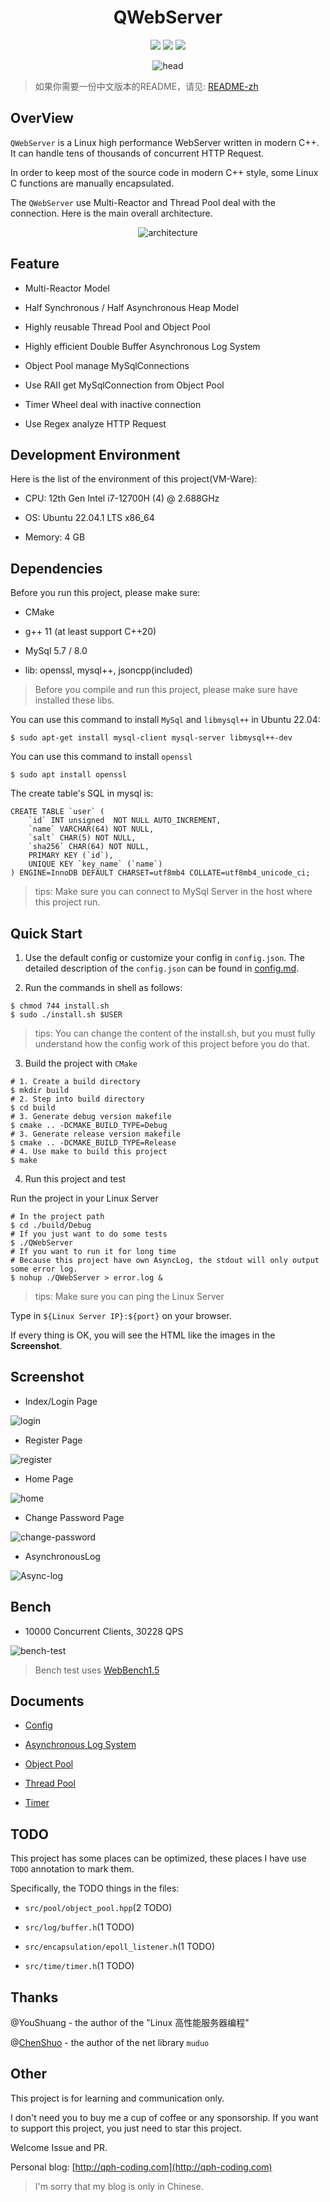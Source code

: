 <h1 align="center"> QWebServer </h1>

<div align="center">

![](https://img.shields.io/badge/License-Apache--2.0-yellowgreen)
![](https://img.shields.io/badge/Author-QPH--Coding-yellowgreen)
![](https://img.shields.io/badge/Language-CPlusPlus-yellowgreen)

<img src="docs/assets/QWebServer.png" align="center" alt="head">
</div>


> 如果你需要一份中文版本的README，请见: [README-zh](README-zh.md)

## OverView

`QWebServer` is a Linux high performance WebServer written in modern C++. It can handle tens of thousands of concurrent HTTP Request.

In order to keep most of the source code in modern C++ style, some Linux C functions are manually encapsulated.

The `QWebServer` use Multi-Reactor and Thread Pool deal with the connection. Here is the main overall architecture.

<div align="center">

<img src="docs/assets/WebserverArchitecture.drawio.png" align="center" alt="architecture">

</div>

## Feature

- Multi-Reactor Model

- Half Synchronous / Half Asynchronous Heap Model

- Highly reusable Thread Pool and Object Pool

- Highly efficient Double Buffer Asynchronous Log System

- Object Pool manage MySqlConnections

- Use RAII get MySqlConnection from Object Pool

- Timer Wheel deal with inactive connection

- Use Regex analyze HTTP Request 

## Development Environment

Here is the list of the environment of this project(VM-Ware):

- CPU: 12th Gen Intel i7-12700H (4) @ 2.688GHz

- OS: Ubuntu 22.04.1 LTS x86_64

- Memory: 4 GB

## Dependencies

Before you run this project, please make sure:

- CMake

- g++ 11 (at least support C++20)

- MySql 5.7 / 8.0

- lib: openssl, mysql++, jsoncpp(included)

> Before you compile and run this project, please make sure have installed these libs.

You can use this command to install `MySql` and `libmysql++` in Ubuntu 22.04:

```shell
$ sudo apt-get install mysql-client mysql-server libmysql++-dev 
```

You can use this command to install `openssl`

```shell
$ sudo apt install openssl
```

The create table's SQL in mysql is:

```mysql
CREATE TABLE `user` (
    `id` INT unsigned  NOT NULL AUTO_INCREMENT,
    `name` VARCHAR(64) NOT NULL,
    `salt` CHAR(5) NOT NULL,
    `sha256` CHAR(64) NOT NULL,
    PRIMARY KEY (`id`),
    UNIQUE KEY `key_name` (`name`)
) ENGINE=InnoDB DEFAULT CHARSET=utf8mb4 COLLATE=utf8mb4_unicode_ci;
```

> tips: Make sure you can connect to MySql Server in the host where this project run.

## Quick Start

1. Use the default config or customize your config in `config.json`. The detailed description of the `config.json` can be found in [config.md](docs/config.md).

2. Run the commands in shell as follows:

```shell
$ chmod 744 install.sh
$ sudo ./install.sh $USER
```

> tips: You can change the content of the install.sh, but you must fully understand how the config work of this project before you do that.

3. Build the project with `CMake`

```shell
# 1. Create a build directory
$ mkdir build
# 2. Step into build directory
$ cd build
# 3. Generate debug version makefile
$ cmake .. -DCMAKE_BUILD_TYPE=Debug
# 3. Generate release version makefile
$ cmake .. -DCMAKE_BUILD_TYPE=Release
# 4. Use make to build this project
$ make
```

4. Run this project and test

Run the project in your Linux Server

```shell
# In the project path
$ cd ./build/Debug
# If you just want to do some tests 
$ ./QWebServer
# If you want to run it for long time
# Because this project have own AsyncLog, the stdout will only output some error log.
$ nohup ./QWebServer > error.log &
```

> tips: Make sure you can ping the Linux Server

Type in `${Linux Server IP}:${port}` on your browser.

If every thing is OK, you will see the HTML like the images in the **Screenshot**.

## Screenshot

- Index/Login Page

<img src="docs/assets/login.png" align="center" alt="login">

- Register Page

<img src="docs/assets/register.png" align="center" alt="register">

- Home Page

<img src="docs/assets/home.png" align="center" alt="home">

- Change Password Page

<img src="docs/assets/change-password.png" align="center" alt="change-password">

- AsynchronousLog

<img src="docs/assets/async-log.png" align="center" alt="Async-log">

## Bench

- 10000 Concurrent Clients, 30228 QPS

<img src="docs/assets/bench.png" align="center" alt="bench-test">

> Bench test uses [WebBench1.5](https://github.com/EZLippi/WebBench)

## Documents

- [Config](docs/config.md)

- [Asynchronous Log System](docs/asynclog.md)

- [Object Pool](docs/object-pool.md)

- [Thread Pool](docs/thread-pool.md)

- [Timer](docs/timer.md)

## TODO

This project has some places can be optimized, these places I have use `TODO` annotation to mark them.

Specifically, the TODO things in the files:

- `src/pool/object_pool.hpp`(2 TODO)

- `src/log/buffer.h`(1 TODO)

- `src/encapsulation/epoll_listener.h`(1 TODO)

- `src/time/timer.h`(1 TODO)

## Thanks

@YouShuang - the author of the "Linux 高性能服务器编程"

@[ChenShuo](https://github.com/chenshuo) - the author of the net library `muduo`

## Other

This project is for learning and communication only.

I don't need you to buy me a cup of coffee or any sponsorship. If you want to support this project, you just need to star this project.

Welcome Issue and PR.

Personal blog: [http://qph-coding.com](http://qph-coding.com)

> I'm sorry that my blog is only in Chinese.